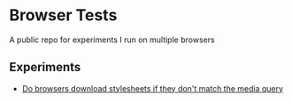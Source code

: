 # Browser Tests

A public repo for experiments I run on multiple browsers

## Experiments

+ [Do browsers download stylesheets if they don't match the media query](css-media-query/)
